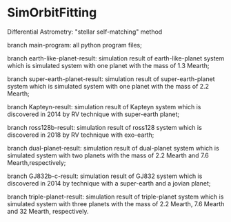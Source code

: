 # SimOrbitFitting
Differential Astrometry: "stellar self-matching" method

branch main-program: all python program files;

branch earth-like-planet-result: simulation result of earth-like-planet system which is simulated system with one planet with the mass of 1.3 Mearth;

branch super-earth-planet-result: simulation result of super-earth-planet system which is simulated system with one planet with the mass of 2.2 Mearth;

branch Kapteyn-result: simulation result of Kapteyn system which is discovered in 2014 by RV technique with super-earth planet;

branch ross128b-result: simulation result of ross128 system which is discovered in 2018 by RV technique with exo-earth;

branch dual-planet-result: simulation result of dual-planet system which is simulated system with two planets with the mass of 2.2 Mearth and 7.6 Mearth,respectively;

branch GJ832b-c-result: simulation result of GJ832 system which is discovered in 2014 by technique with a super-earth and a jovian planet;

branch triple-planet-result: simulation result of triple-planet system which is simulated system with three planets with the mass of 2.2 Mearth, 7.6 Mearth and 32 Mearth, respectively.
